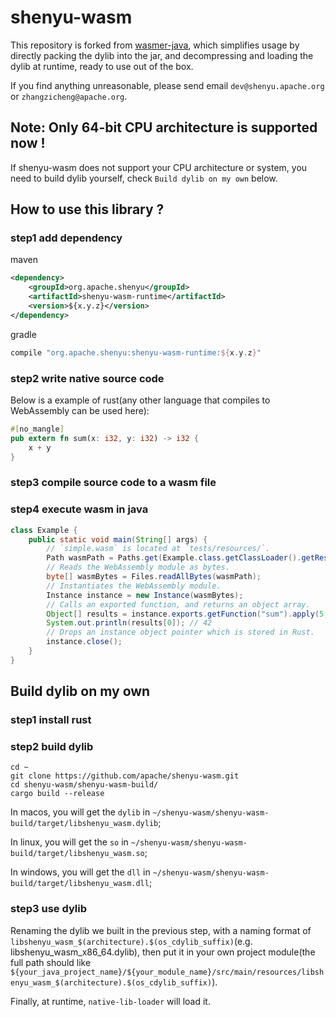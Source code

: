 # shenyu-wasm

This repository is forked from [wasmer-java](https://github.com/wasmerio/wasmer-java), which simplifies usage by directly packing the dylib into the jar, and decompressing and loading the dylib at runtime, ready to use out of the box.

If you find anything unreasonable, please send email `dev@shenyu.apache.org` or `zhangzicheng@apache.org`.

## Note: Only 64-bit CPU architecture is supported now !
If shenyu-wasm does not support your CPU architecture or system, you need to build dylib yourself, check `Build dylib on my own` below.

## How to use this library ?
### step1 add dependency
maven
```xml
<dependency>
    <groupId>org.apache.shenyu</groupId>
    <artifactId>shenyu-wasm-runtime</artifactId>
    <version>${x.y.z}</version>
</dependency>
```
gradle
```groovy
compile "org.apache.shenyu:shenyu-wasm-runtime:${x.y.z}"
```
### step2 write native source code
Below is a example of rust(any other language that compiles to WebAssembly can be used here):
```rust
#[no_mangle]
pub extern fn sum(x: i32, y: i32) -> i32 {
    x + y
}
```
### step3 compile source code to a wasm file

### step4 execute wasm in java
```java
class Example {
    public static void main(String[] args) {
        // `simple.wasm` is located at `tests/resources/`.
        Path wasmPath = Paths.get(Example.class.getClassLoader().getResource("simple.wasm").getPath());
        // Reads the WebAssembly module as bytes.
        byte[] wasmBytes = Files.readAllBytes(wasmPath);
        // Instantiates the WebAssembly module.
        Instance instance = new Instance(wasmBytes);
        // Calls an exported function, and returns an object array.
        Object[] results = instance.exports.getFunction("sum").apply(5, 37);
        System.out.println(results[0]); // 42
        // Drops an instance object pointer which is stored in Rust.
        instance.close();
    }
}
```

## Build dylib on my own
### step1 install rust
### step2 build dylib
```shell
cd ~
git clone https://github.com/apache/shenyu-wasm.git
cd shenyu-wasm/shenyu-wasm-build/
cargo build --release
```
In macos, you will get the `dylib` in `~/shenyu-wasm/shenyu-wasm-build/target/libshenyu_wasm.dylib`;

In linux, you will get the `so` in `~/shenyu-wasm/shenyu-wasm-build/target/libshenyu_wasm.so`;

In windows, you will get the `dll` in `~/shenyu-wasm/shenyu-wasm-build/target/libshenyu_wasm.dll`;

### step3 use dylib
Renaming the dylib we built in the previous step, with a naming format of `libshenyu_wasm_$(architecture).$(os_cdylib_suffix)`(e.g. libshenyu_wasm_x86_64.dylib), then put it in your own project module(the full path should like `${your_java_project_name}/${your_module_name}/src/main/resources/libshenyu_wasm_$(architecture).$(os_cdylib_suffix)`).

Finally, at runtime, `native-lib-loader` will load it.
